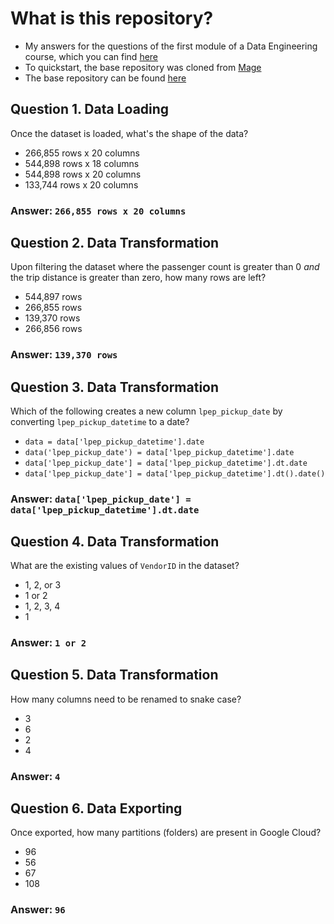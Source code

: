 # What is this repository?
* My answers for the questions of the first module of a Data Engineering course, which you can find [here](https://github.com/DataTalksClub/data-engineering-zoomcamp/tree/main)
* To quickstart, the base repository was cloned from [Mage](https://docs.mage.ai/introduction/overview)
* The base repository can be found [here](https://github.com/mage-ai/compose-quickstart.git)

## Question 1. Data Loading

Once the dataset is loaded, what's the shape of the data?

* 266,855 rows x 20 columns
* 544,898 rows x 18 columns
* 544,898 rows x 20 columns
* 133,744 rows x 20 columns

### Answer: `266,855 rows x 20 columns`

## Question 2. Data Transformation

Upon filtering the dataset where the passenger count is greater than 0 _and_ the trip distance is greater than zero, how many rows are left?

* 544,897 rows
* 266,855 rows
* 139,370 rows
* 266,856 rows

### Answer: `139,370 rows`

## Question 3. Data Transformation

Which of the following creates a new column `lpep_pickup_date` by converting `lpep_pickup_datetime` to a date?

* `data = data['lpep_pickup_datetime'].date`
* `data('lpep_pickup_date') = data['lpep_pickup_datetime'].date`
* `data['lpep_pickup_date'] = data['lpep_pickup_datetime'].dt.date`
* `data['lpep_pickup_date'] = data['lpep_pickup_datetime'].dt().date()`

### Answer: `data['lpep_pickup_date'] = data['lpep_pickup_datetime'].dt.date`

## Question 4. Data Transformation

What are the existing values of `VendorID` in the dataset?

* 1, 2, or 3
* 1 or 2
* 1, 2, 3, 4
* 1

### Answer: `1 or 2`

## Question 5. Data Transformation

How many columns need to be renamed to snake case?

* 3
* 6
* 2
* 4

### Answer: `4`

## Question 6. Data Exporting

Once exported, how many partitions (folders) are present in Google Cloud?

* 96
* 56
* 67
* 108

### Answer: `96`
